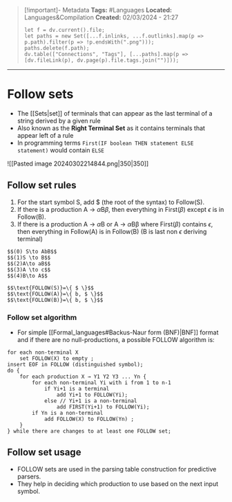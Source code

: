 > [!important]- Metadata
> **Tags:** #Languages 
> **Located:** Languages&Compilation
> **Created:** 02/03/2024 - 21:27
> ```dataviewjs
> let f = dv.current().file;
> let paths = new Set([...f.inlinks, ...f.outlinks].map(p => p.path).filter(p => !p.endsWith(".png")));
> paths.delete(f.path);
> dv.table(["Connections", "Tags"], [...paths].map(p => [dv.fileLink(p), dv.page(p).file.tags.join("")]));
> ```

___
# Follow sets

- The [[Sets|set]] of terminals that can appear as the last terminal of a string derived by a given rule
- Also known as the **Right Terminal Set** as it contains terminals that appear left of a rule
- In programming terms `First(IF boolean THEN statement ELSE statement)` would contain `ELSE`

![[Pasted image 20240302214844.png|350|350]]
## Follow set rules
1. For the start symbol S, add $ (the root of the syntax) to Follow(S).
2. If there is a production A → $\alpha$B$\beta$, then everything in First($\beta$) except $\epsilon$ is in Follow(B).
3. If there is a production A → $\alpha$B or  A → $\alpha$Bβ where First($\beta$) contains $\epsilon$, then everything in Follow(A) is in Follow(B) (B is last non $\epsilon$ deriving terminal)

```ad-example
$$(0) S\to AbB$$
$$(1)S \to B$$
$$(2)A\to aB$$
$$(3)A \to c$$
$$(4)B\to A$$

$$\text{FOLLOW(S)}=\{ $ \}$$
$$\text{FOLLOW(A)}=\{ b, $ \}$$
$$\text{FOLLOW(B)}=\{ b, $ \}$$
```
### Follow set algorithm
- For simple [[Formal_languages#Backus-Naur form (BNF)|BNF]] format and if there are no null-productions, a possible FOLLOW algorithm is:
```
for each non-terminal X
    set FOLLOW(X) to empty ;
insert EOF in FOLLOW (distinguished symbol);
do {
    for each production X → Y1 Y2 Y3 ... Yn {
        for each non-terminal Yi with i from 1 to n-1
            if Yi+1 is a terminal
                add Yi+1 to FOLLOW(Yi);
            else // Yi+1 is a non-terminal 
                add FIRST(Yi+1) to FOLLOW(Yi);
        if Yn is a non-terminal
            add FOLLOW(X) to FOLLOW(Yn) ;
    }
} while there are changes to at least one FOLLOW set;
```
## Follow set usage 
- FOLLOW sets are used in the parsing table construction for predictive parsers.
- They help in deciding which production to use based on the next input symbol.